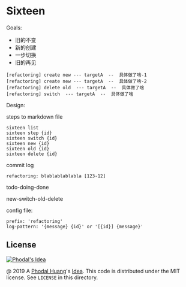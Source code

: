 # Sixteen


Goals:

 - 旧的不变
 - 新的创建
 - 一步切换
 - 旧的再见
 

```
[refactoring] create new --- targetA  --  具体做了啥-1
[refactoring] create new --- targetA  --  具体做了啥-2
[refactoring] delete old  --- targetA  --  具体做了啥
[refactoring] switch  --- targetA  --  具体做了啥
```

Design:

steps to markdown file

```
sixteen list
sixteen step {id}
sixteen switch {id}
sixteen new {id}
sixteen old {id}
sixteen delete {id}
```

commit log

```
refactoring: blablablablabla [123-12]
```

todo-doing-done

new-switch-old-delete

config file:

```
prefix: 'refactoring'
log-pattern: '{message} {id}' or '[{id}] {message}'  
```

License
---

[![Phodal's Idea](http://brand.phodal.com/shields/idea-small.svg)](http://ideas.phodal.com/)

@ 2019 A [Phodal Huang](https://www.phodal.com)'s [Idea](http://github.com/phodal/ideas).  This code is distributed under the MIT license. See `LICENSE` in this directory.
